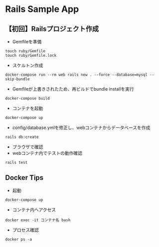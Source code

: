 # Rails Sample App

## 【初回】Railsプロジェクト作成
- Gemfileを準備
```
touch ruby/Gemfile
touch ruby/Gemfile.lock
```
- スケルトン作成
```
docker-compose run --rm web rails new . --force --database=mysql --skip-bundle
```
- Gemfileが上書きされたため、再ビルドでbundle installを実行
```
docker-compose build
```
- コンテナを起動
```
docker-compose up
```
- config/database.ymlを修正し、webコンテナからデータベースを作成
```
rails db:create
```
- ブラウザで確認
- webコンテナ内でテストの動作確認
```
rails test

```

## Docker Tips
- 起動
```
docker-compose up
```
- コンテナ内へアクセス
```
docker exec -it コンテナ名 bash
```
- プロセス確認
```
docker ps -a
```
